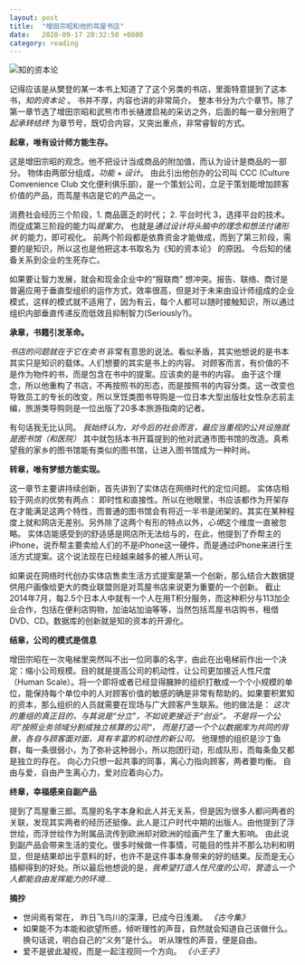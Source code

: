 ```yaml
---
layout: post
title:  "增田宗昭和他的茑屋书店"
date:   2020-09-17 20:32:50 +0800
category: reading
---
```


![知的资本论](https://i1.kknews.cc/SIG=imjml1/ctp-vzntr/99p1p377n69r42n3n283n3p44n497796.jpg)

记得应该是从樊登的某一本书上知道了了这个另类的书店，里面特意提到了这本书，*知的资本论* 。 书并不厚，内容也讲的非常简介。 整本书分为六个章节。除了第一章节选了增田宗昭和武熊市市长樋渡启祐的采访之外，后面的每一章分别用了 *起承转结终* 为章节号，既切合内容，又突出重点，非常睿智的方式。 

**起章，唯有设计师方能生存。**

这是增田宗昭的观念。他不把设计当成商品的附加值，而认为设计是商品的一部分。 物体由两部分组成，*功能* + *设计*。  由此引出他创办的公司叫 CCC (Culture Convenience Club 文化便利俱乐部)，是一个策划公司，立足于策划能增加顾客价值的产品，而茑屋书店是它的产品之一。 

消费社会经历三个阶段，1. 商品匮乏的时代； 2. 平台时代 3，选择平台的技术。而促成第三阶段的能力叫*提案力*， 也就是*通过设计将头脑中的理念和想法付诸形状* 的能力，即可视化。 前两个阶段都是依靠资金才能做成，而到了第三阶段，需要的是知识，所以这也是他把这本书取名为《知的资本论》 的原因。 今后知的储备关系到企业的生死存亡。 

如果要让智力发展，就会和现金企业中的“报联商” 想冲突。报告、联络、商讨是普遍应用于垂直型组织的运作方式，效率很高，但是对于未来由设计师组成的企业模式，这样的模式就不适用了，因为有云，每个人都可以随时接触知识，所以通过组织内部垂直传递反而低效且抑制智力(Seriously?)。 

**承章，书籍引发革命。**

*书店的问题就在于它在卖书*  非常有意思的说法。看似矛盾，其实他想说的是书本其实只是知识的载体。人们想要的其实是书上的内容。 对顾客而言，有价值的不是作为物件的书，而是包含在书中的提案。应该卖的是书的内容。 由于这个理念，所以他重构了书店，不再按照书的形态，而是按照书的内容分类。这一改变也导致员工的专长的改变，所以烹饪类图书导购是一位日本大型出版社女性杂志前主编，旅游类导购则是一位出版了20多本旅游指南的记者。 

有句话我无比认同。 *我始终认为，对今后的社会而言，最应当重视的公共设施就是图书馆（和医院）* 其中就包括本书开篇提到的他对武通市图书馆的改造。真希望我的家乡的图书馆能有类似的图书馆，让进入图书馆成为一种时尚。 

**转章，唯有梦想方能实现。**

这一章节主要讲持续创新，首先讲到了实体店在网络时代的定位问题。 实体店相较于网点的优势有两点： 即时性和直接性。所以在他眼里，书应该都作为开架存在才能满足这两个特性，而普通的图书馆会有将近一半书是闭架的。其实在某种程度上就和网店无差别。另外除了这两个有形的特点以外，*心境*这个维度一直被忽略。 实体店能感受到的舒适感是网店所无法给与的，在此，他提到了乔帮主的iPhone，说乔帮主要卖给人们的不是iPhone这一硬件，而是通过iPhone来进行生活方式提案。这个说法现在已经越来越多的被人所认可。 

如果说在网络时代创办实体店售卖生活方式提案是第一个创新，那么结合大数据提供用户画像给更大的商业联盟则是对茑屋书店来说更为重要的一个创新。 截止2014年7月，每2.5个日本人中就有一个人在用T积分服务，而这种积分与113加企业合作，包括在便利店购物，加油站加油等等，当然包括茑屋书店购书，租借DVD、CD。数据库的创新就是知的资本的开源化。

**结章，公司的模式是信息**

增田宗昭在一次电梯里突然叫不出一位同事的名字，由此在出电梯前作出一个决定：缩小公司规模。目的就是提高公司的机动性，让公司更加接近人性尺度（Human Scale）。将一个即将或者已经显得臃肿的组织打散成一个个小规模的单位，能保持每个单位中的人对顾客价值的敏感的确是非常有帮助的。如果要积累知的资本，那么组织的人员就需要在现场与广大顾客产生联系。他的做法是： *这次的重组的真正目的，与其说是“分立”，不如说更接近于“创业“。 不是将一个公司”按照业务领域分割成独立核算的公司“， 而是打造一个个以数据库为共同的背景，各自与顾客面对面，具有丰富的机动性的新公司。*  他理想的组织是沙丁鱼群，每一条很弱小，为了弥补这种弱小，所以抱团行动，形成队形，而每条鱼又都是独立的存在。 向心力只想一起共事的同事，离心力指向顾客，两者要均衡。 自由与爱，自由产生离心力，爱对应着向心力。 

**终章，幸福感来自副产品**

提到了茑屋重三郎。茑屋的名字本身和此人并无关系，但是因为很多人都问两者的关联，发现其实两者的经历还挺像。此人是江户时代中期的出版人。由他提到了浮世绘，而浮世绘作为附属品流传到欧洲却对欧洲的绘画产生了重大影响。 由此说到副产品会带来生活的变化。很多时候做一件事情，可能目的性并不那么功利和明显，但是结果却出乎意料的好，也许不是这件事本身带来的好的结果。反而是无心插柳得到的好处。所以最后他想说的是，*我希望打造人性尺度的公司，营造么一个人都能自由发挥能力的环境...*


**摘抄**
- 世间焉有常在， 昨日飞鸟川的深潭，已成今日浅濑。 *《古今集》*
- 如果能不为本能和欲望所惑，倾听理性的声音，自然就会知道自己该做什么。换句话说，明白自己的“义务”是什么。 听从理性的声音，便是自由。
- 爱不是彼此凝视，而是一起注视同一个方向。 *《小王子》*
